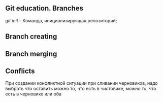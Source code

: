 ## Git education. Branches

*git init* - Команда, инициализируящая репозиторий;

## Branch creating

## Branch merging

## Conflicts

При создании конфликтной ситуации при сливании черновиков, надо выбрать что оставить можно то, что есть в чистовике, можно то, что есть в черновике или оба